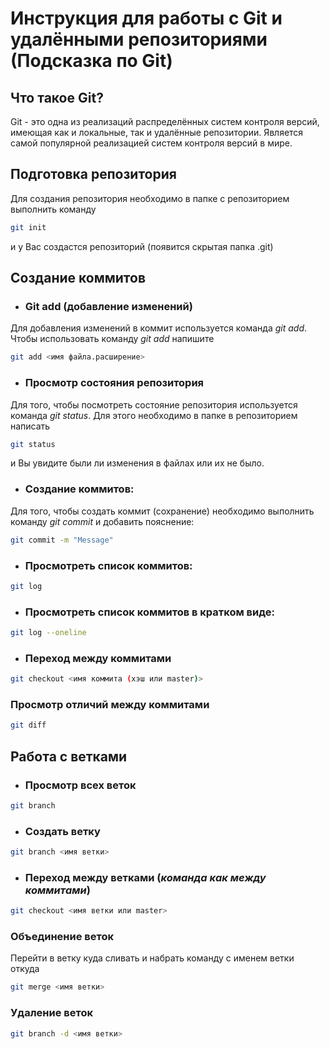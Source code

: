# Инструкция для работы с Git и удалёнными репозиториями (Подсказка по Git)

## Что такое **Git**?
Git - это одна из реализаций распределённых систем контроля версий, имеющая как и локальные, так и удалённые репозитории. Является самой популярной реализацией систем контроля версий в мире.
## Подготовка репозитория
Для создания репозитория необходимо в папке с репозиторием выполнить команду
```sh
git init
```
 и у Вас создастся репозиторий (появится скрытая папка .git)

## Создание коммитов

* ### Git add (добавление изменений)
Для добавления изменений в коммит используется команда *git add*. Чтобы использовать команду *git add* напишите
```sh
git add <имя файла.расширение>
```

* ### Просмотр состояния репозитория
Для того, чтобы посмотреть состояние репозитория используется команда *git status*.
 Для этого необходимо в папке в репозиторием написать
 ```sh
git status
```
и Вы увидите были ли изменения в файлах или их не было.

* ### Создание коммитов:
Для того, чтобы создать коммит (сохранение) необходимо выполнить команду *git commit* и добавить пояснение:
```sh
git commit -m "Message"
```

* ### Просмотреть список коммитов:
```sh
git log
```
* ### Просмотреть список коммитов в кратком виде:
```sh
git log --oneline
```

* ### Переход между коммитами
```sh
git checkout <имя коммита (хэш или master)>
```

### Просмотр отличий между коммитами
```sh
git diff
```

## **Работа с ветками**

* ### Просмотр всех веток

```sh
git branch
```

* ### Создать ветку

```sh
git branch <имя ветки>
```

* ### Переход между ветками (**_команда как между коммитами_**)

```sh
git checkout <имя ветки или master>
```
### Объединение веток
Перейти в ветку куда сливать и набрать команду с именем ветки откуда
```sh
git merge <имя ветки>
```

### Удаление веток
```sh
git branch -d <имя ветки>
```